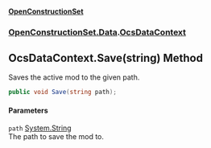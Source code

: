 #### [OpenConstructionSet](index.md 'index')
### [OpenConstructionSet.Data](index.md#OpenConstructionSet_Data 'OpenConstructionSet.Data').[OcsDataContext](3CnFB+gVLALvXc7mqWGM8Q.md 'OpenConstructionSet.Data.OcsDataContext')
## OcsDataContext.Save(string) Method
Saves the active mod to the given path.  
```csharp
public void Save(string path);
```
#### Parameters
<a name='OpenConstructionSet_Data_OcsDataContext_Save(string)_path'></a>
`path` [System.String](https://docs.microsoft.com/en-us/dotnet/api/System.String 'System.String')  
The path to save the mod to.
  
